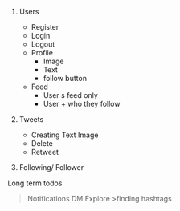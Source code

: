 1. Users
    * Register
    * Login
    * Logout
    * Profile
        * Image
        * Text 
        * follow button
    * Feed
        *  User s feed only
        * User + who they follow
        
2. Tweets
    * Creating
        Text
        Image
     * Delete
     * Retweet
     
3. Following/ Follower

Long term todos
> Notifications
>DM
>Explore 
    >finding hashtags
>   
     
        
    